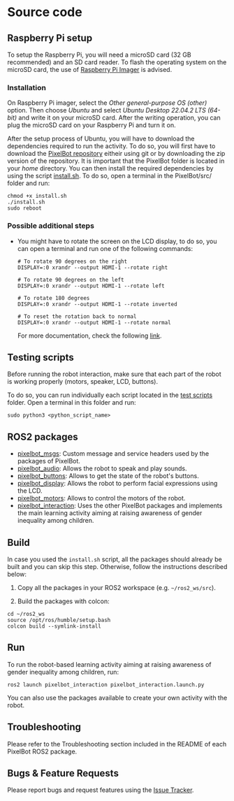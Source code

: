 # Source code

## Raspberry Pi setup

To setup the Raspberry Pi, you will need a microSD card (32 GB recommended) and an SD card reader. To flash the operating system on the microSD card, the use of [Raspberry Pi Imager](https://www.raspberrypi.com/software/) is advised.

### Installation

On Raspberry Pi imager, select the *Other general-purpose OS (other)* option. Then choose *Ubuntu* and select *Ubuntu Desktop 22.04.2 LTS (64-bit)* and write it on your microSD card. After the writing operation, you can plug the microSD card on your Raspberry Pi and turn it on. 

After the setup process of Ubuntu, you will have to download the dependencies required to run the activity. To do so, you will first have to download the [PixelBot repository](https://github.com/RomainMaure/PixelBot) eitheir using git or by downloading the zip version of the repository. It is important that the PixelBot folder is located in your *home* directory. You can then install the required dependencies by using the script [install.sh](https://github.com/RomainMaure/PixelBot/blob/main/src/install.sh). To do so, open a terminal in the PixelBot/src/ folder and run:

```
chmod +x install.sh
./install.sh
sudo reboot
```

### Possible additional steps

- You might have to rotate the screen on the LCD display, to do so, you can open a terminal and run one of the following commands:
    ```
    # To rotate 90 degrees on the right
    DISPLAY=:0 xrandr --output HDMI-1 --rotate right

    # To rotate 90 degrees on the left
    DISPLAY=:0 xrandr --output HDMI-1 --rotate left

    # To rotate 180 degrees
    DISPLAY=:0 xrandr --output HDMI-1 --rotate inverted

    # To reset the rotation back to normal
    DISPLAY=:0 xrandr --output HDMI-1 --rotate normal
    ```
    For more documentation, check the following [link](https://linuxhint.com/rotate-screen-in-raspberry-pi/).

## Testing scripts

Before running the robot interaction, make sure that each part of the robot is working properly (motors, speaker, LCD, buttons).

To do so, you can run individually each script located in the [test scripts](https://github.com/RomainMaure/PixelBot/tree/main/src/test_scripts) folder. Open a terminal in this folder and run:

```
sudo python3 <python_script_name>
```

## ROS2 packages

- [pixelbot_msgs](https://github.com/RomainMaure/PixelBot/tree/main/src/pixelbot_msgs): Custom message and service headers used by the packages of PixelBot.
- [pixelbot_audio](https://github.com/RomainMaure/PixelBot/tree/main/src/pixelbot_audio): Allows the robot to speak and play sounds.
- [pixelbot_buttons](https://github.com/RomainMaure/PixelBot/tree/main/src/pixelbot_buttons): Allows to get the state of the robot's buttons.
- [pixelbot_display](https://github.com/RomainMaure/PixelBot/tree/main/src/pixelbot_display): Allows the robot to perform facial expressions using the LCD.
- [pixelbot_motors](https://github.com/RomainMaure/PixelBot/tree/main/src/pixelbot_motors): Allows to control the motors of the robot.
- [pixelbot_interaction](https://github.com/RomainMaure/PixelBot/tree/main/src/pixelbot_interaction): Uses the other PixelBot packages and implements the main learning activity aiming at raising awareness of gender inequality among children.

## Build

In case you used the `install.sh` script, all the packages should already be built and you can skip this step. Otherwise, follow the instructions described below:

1) Copy all the packages in your ROS2 workspace (e.g. `~/ros2_ws/src`).

2) Build the packages with colcon:
```
cd ~/ros2_ws
source /opt/ros/humble/setup.bash
colcon build --symlink-install
```

## Run

To run the robot-based learning activity aiming at raising awareness of gender inequality among children, run:
```
ros2 launch pixelbot_interaction pixelbot_interaction.launch.py
```

You can also use the packages available to create your own activity with the robot.

## Troubleshooting

Please refer to the Troubleshooting section included in the README of each PixelBot ROS2 package.
    
## Bugs & Feature Requests

Please report bugs and request features using the [Issue Tracker](https://github.com/RomainMaure/PixelBot/issues).
